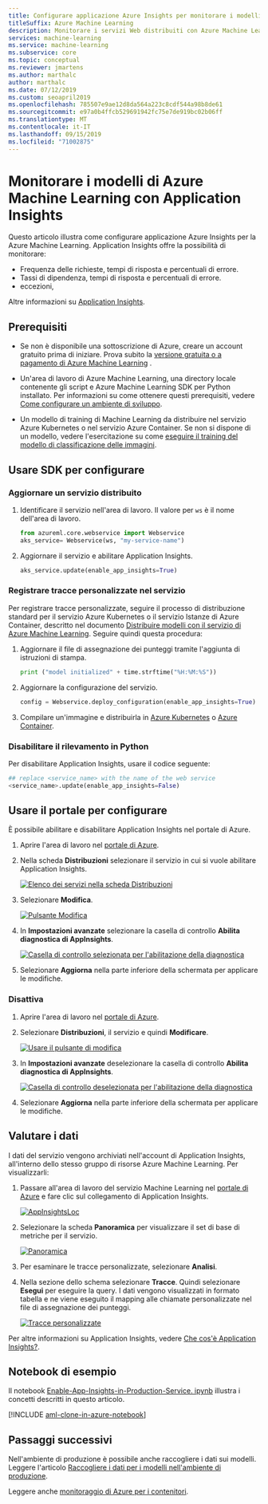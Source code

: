 ```yaml
---
title: Configurare applicazione Azure Insights per monitorare i modelli di ML
titleSuffix: Azure Machine Learning
description: Monitorare i servizi Web distribuiti con Azure Machine Learning usando applicazione Azure Insights
services: machine-learning
ms.service: machine-learning
ms.subservice: core
ms.topic: conceptual
ms.reviewer: jmartens
ms.author: marthalc
author: marthalc
ms.date: 07/12/2019
ms.custom: seoapril2019
ms.openlocfilehash: 785507e9ae12d8da564a223c8cdf544a98b8de61
ms.sourcegitcommit: e97a0b4ffcb529691942fc75e7de919bc02b06ff
ms.translationtype: MT
ms.contentlocale: it-IT
ms.lasthandoff: 09/15/2019
ms.locfileid: "71002875"
---
```

# <a name="monitor-your-azure-machine-learning-models-with-application-insights"></a>Monitorare i modelli di Azure Machine Learning con Application Insights

Questo articolo illustra come configurare applicazione Azure Insights per la Azure Machine Learning. Application Insights offre la possibilità di monitorare:
* Frequenza delle richieste, tempi di risposta e percentuali di errore.
* Tassi di dipendenza, tempi di risposta e percentuali di errore.
* eccezioni,

Altre informazioni su [Application Insights](../../azure-monitor/app/app-insights-overview.md). 


## <a name="prerequisites"></a>Prerequisiti

* Se non è disponibile una sottoscrizione di Azure, creare un account gratuito prima di iniziare. Prova subito la [versione gratuita o a pagamento di Azure Machine Learning](https://aka.ms/AMLFree) .

* Un'area di lavoro di Azure Machine Learning, una directory locale contenente gli script e Azure Machine Learning SDK per Python installato. Per informazioni su come ottenere questi prerequisiti, vedere [Come configurare un ambiente di sviluppo](how-to-configure-environment.md).
* Un modello di training di Machine Learning da distribuire nel servizio Azure Kubernetes o nel servizio Azure Container. Se non si dispone di un modello, vedere l'esercitazione su come [eseguire il training del modello di classificazione delle immagini](tutorial-train-models-with-aml.md).


## <a name="use-sdk-to-configure"></a>Usare SDK per configurare 

### <a name="update-a-deployed-service"></a>Aggiornare un servizio distribuito
1. Identificare il servizio nell'area di lavoro. Il valore per `ws` è il nome dell'area di lavoro.

    ```python
    from azureml.core.webservice import Webservice
    aks_service= Webservice(ws, "my-service-name")
    ```
2. Aggiornare il servizio e abilitare Application Insights. 

    ```python
    aks_service.update(enable_app_insights=True)
    ```

### <a name="log-custom-traces-in-your-service"></a>Registrare tracce personalizzate nel servizio
Per registrare tracce personalizzate, seguire il processo di distribuzione standard per il servizio Azure Kubernetes o il servizio Istanze di Azure Container, descritto nel documento [Distribuire modelli con il servizio di Azure Machine Learning](how-to-deploy-and-where.md). Seguire quindi questa procedura:

1. Aggiornare il file di assegnazione dei punteggi tramite l'aggiunta di istruzioni di stampa.
    
    ```python
    print ("model initialized" + time.strftime("%H:%M:%S"))
    ```

2. Aggiornare la configurazione del servizio.
    
    ```python
    config = Webservice.deploy_configuration(enable_app_insights=True)
    ```

3. Compilare un'immagine e distribuirla in [Azure Kubernetes](how-to-deploy-to-aks.md) o [Azure Container](how-to-deploy-to-aci.md).  

### <a name="disable-tracking-in-python"></a>Disabilitare il rilevamento in Python

Per disabilitare Application Insights, usare il codice seguente:

```python 
## replace <service_name> with the name of the web service
<service_name>.update(enable_app_insights=False)
```
    
## <a name="use-portal-to-configure"></a>Usare il portale per configurare

È possibile abilitare e disabilitare Application Insights nel portale di Azure.

1. Aprire l'area di lavoro nel [portale di Azure](https://portal.azure.com).

1. Nella scheda **Distribuzioni** selezionare il servizio in cui si vuole abilitare Application Insights.

   [![Elenco dei servizi nella scheda Distribuzioni](media/how-to-enable-app-insights/Deployments.PNG)](./media/how-to-enable-app-insights/Deployments.PNG#lightbox)

3. Selezionare **Modifica**.

   [![Pulsante Modifica](media/how-to-enable-app-insights/Edit.PNG)](./media/how-to-enable-app-insights/Edit.PNG#lightbox)

4. In **Impostazioni avanzate** selezionare la casella di controllo **Abilita diagnostica di AppInsights**.

   [![Casella di controllo selezionata per l'abilitazione della diagnostica](media/how-to-enable-app-insights/AdvancedSettings.png)](./media/how-to-enable-app-insights/AdvancedSettings.png#lightbox)

1. Selezionare **Aggiorna** nella parte inferiore della schermata per applicare le modifiche. 

### <a name="disable"></a>Disattiva
1. Aprire l'area di lavoro nel [portale di Azure](https://portal.azure.com).
1. Selezionare **Distribuzioni**, il servizio e quindi **Modificare**.

   [![Usare il pulsante di modifica](media/how-to-enable-app-insights/Edit.PNG)](./media/how-to-enable-app-insights/Edit.PNG#lightbox)

1. In **Impostazioni avanzate** deselezionare la casella di controllo **Abilita diagnostica di AppInsights**. 

   [![Casella di controllo deselezionata per l'abilitazione della diagnostica](media/how-to-enable-app-insights/uncheck.png)](./media/how-to-enable-app-insights/uncheck.png#lightbox)

1. Selezionare **Aggiorna** nella parte inferiore della schermata per applicare le modifiche. 
 

## <a name="evaluate-data"></a>Valutare i dati
I dati del servizio vengono archiviati nell'account di Application Insights, all'interno dello stesso gruppo di risorse Azure Machine Learning.
Per visualizzarli:
1. Passare all'area di lavoro del servizio Machine Learning nel [portale di Azure](https://portal.azure.com) e fare clic sul collegamento di Application Insights.

    [![AppInsightsLoc](media/how-to-enable-app-insights/AppInsightsLoc.png)](./media/how-to-enable-app-insights/AppInsightsLoc.png#lightbox)

1. Selezionare la scheda **Panoramica** per visualizzare il set di base di metriche per il servizio.

   [![Panoramica](media/how-to-enable-app-insights/overview.png)](./media/how-to-enable-app-insights/overview.png#lightbox)

3. Per esaminare le tracce personalizzate, selezionare **Analisi**.
4. Nella sezione dello schema selezionare **Tracce**. Quindi selezionare **Esegui** per eseguire la query. I dati vengono visualizzati in formato tabella e ne viene eseguito il mapping alle chiamate personalizzate nel file di assegnazione dei punteggi. 

   [![Tracce personalizzate](media/how-to-enable-app-insights/logs.png)](./media/how-to-enable-app-insights/logs.png#lightbox)

Per altre informazioni su Application Insights, vedere [Che cos'è Application Insights?](../../azure-monitor/app/app-insights-overview.md).


## <a name="example-notebook"></a>Notebook di esempio

Il notebook [Enable-App-Insights-in-Production-Service. ipynb](https://github.com/Azure/MachineLearningNotebooks/blob/master/how-to-use-azureml/deployment/enable-app-insights-in-production-service/enable-app-insights-in-production-service.ipynb) illustra i concetti descritti in questo articolo. 
 
[!INCLUDE [aml-clone-in-azure-notebook](../../../includes/aml-clone-for-examples.md)]

## <a name="next-steps"></a>Passaggi successivi
Nell'ambiente di produzione è possibile anche raccogliere i dati sui modelli. Leggere l'articolo [Raccogliere i dati per i modelli nell'ambiente di produzione](how-to-enable-data-collection.md). 

Leggere anche [monitoraggio di Azure per i contenitori](https://docs.microsoft.com/azure/monitoring/monitoring-container-insights-overview?toc=%2fazure%2fmonitoring%2ftoc.json).
